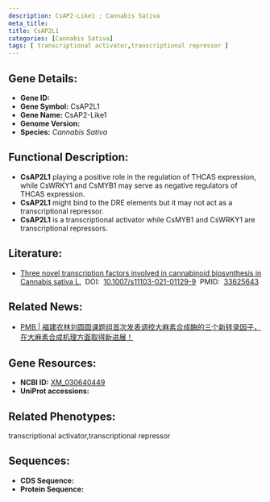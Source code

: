 ```yaml
---
description: CsAP2-Like1 ; Cannabis Sativa
meta_title:
title: CsAP2L1
categories: [Cannabis Sativa]
tags: [ transcriptional activator,transcriptional repressor ]
---
```


## Gene Details:
- **Gene ID:**	[]()
- **Gene Symbol:** CsAP2L1
- **Gene Name:** CsAP2-Like1
- **Genome Version:** []()
- **Species:** *Cannabis Sativa*

## Functional Description:
   - **CsAP2L1** playing a positive role in the regulation of THCAS expression, while CsWRKY1 and CsMYB1 may serve as negative regulators of THCAS expression.
   - **CsAP2L1** might bind to the DRE elements but it may not act as a transcriptional repressor.
   - **CsAP2L1** is a transcriptional activator while CsMYB1 and CsWRKY1 are transcriptional repressors.

## Literature:
   - [Three novel transcription factors involved in cannabinoid biosynthesis in Cannabis sativa L.]( https://link.springer.com/article/10.1007/s11103-021-01129-9)&nbsp;&nbsp;DOI:&nbsp;&nbsp;[10.1007/s11103-021-01129-9](https://link.springer.com/article/10.1007/s11103-021-01129-9)&nbsp;&nbsp;PMID:&nbsp;&nbsp;[33625643](https://pubmed.ncbi.nlm.nih.gov/33625643/)

## Related News:
   - [PMB | 福建农林刘圆圆课题组首次发表调控大麻素合成酶的三个新转录因子，在大麻素合成机理方面取得新进展！](https://mp.weixin.qq.com/s?__biz=MzIyOTY2NDYyNQ==&mid=2247509120&idx=3&sn=f808e63451c7dfec758434c1e66aedf4&chksm=e8bdd69edfca5f884a52e6aa25ff1c835b39ad7c1422ab6f1d753ab86482f8f59ba3f8bb865f&scene=27#wechat_redirect)

## Gene Resources:
- **NCBI ID:** [XM_030640449](https://www.ncbi.nlm.nih.gov/gene/?term=XM_030640449)
- **UniProt accessions:** [](https://www.uniprot.org/uniprotkb//entry)

## Related Phenotypes:
transcriptional activator,transcriptional repressor

## Sequences:
- **CDS Sequence:**
- **Protein Sequence:**
